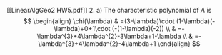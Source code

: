 [[LinearAlgGeo2 HW5.pdf]]
2. 
a)
The characteristic polynomial of ${} A {}$ is
$$
\begin{align}
 \chi(\lambda) & =(3-\lambda)\cdot (1-\lambda)(-\lambda)+0+1\cdot (-(1-\lambda)(-2))   \\
 & =-\lambda^{3}+4\lambda^{2}-3\lambda+1-\lambda \\
 & =-\lambda^{3}+4\lambda^{2}-4\lambda+1
 \end{align}
$$